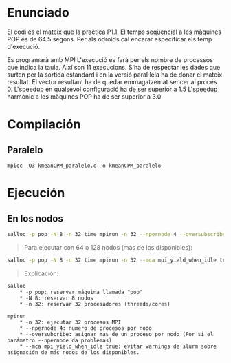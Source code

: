 # Enunciado
El codi és el mateix que la practica P1.1.
El temps seqüencial a les màquines POP és de 64.5 segons.
Per als odroids cal encarar especificar els temp d'execució.

Es programarà amb MPI
L'execució es farà per els nombre de processos que indica la taula. Així son 11 execucions.
S'ha de respectar les dades que surten per la sortida estàndard i en la versió paral·lela ha de donar el mateix resultat.
El vector resultant ha de quedar emmagatzemat sencer al procés 0.
L'speedup en qualsevol configuració ha de ser superior a 1.5
L'speedup harmònic a les màquines POP ha de ser superior a 3.0

# Compilación

## Paralelo
```
mpicc -O3 kmeanCPM_paralelo.c -o kmeanCPM_paralelo
```

# Ejecución

## En los nodos 
```bash
salloc -p pop -N 8 -n 32 time mpirun -n 32 --npernode 4 --oversubscribe kmeanCPM_paralelo > paralelo.pop 2>&1 &
```

> Para ejecutar con 64 o 128 nodos (más de los disponibles):
```bash
salloc -p pop -N 8 -n 32 time mpirun -n 32 --mca mpi_yield_when_idle true  --oversubscribe kmeanCPM_paralelo > paralelo.pop 2>&1 &
```

>Explicación:
```
salloc
    * -p pop: reservar máquina llamada "pop"
    * -N 8: reservar 8 nodos
    * -n 32: reservar 32 procesadores (threads/cores)

mpirun
    * -n 32: ejecutar 32 procesos MPI
    * --npernode 4: numero de procesos por nodo
    * --oversubcribe: asignar mas de un proceso por nodo (Por si el parámetro --npernode da problemas)
    * --mca mpi_yield_when_idle true: evitar warnings de slurm sobre asignación de más nodos de los disponibles.
``` 